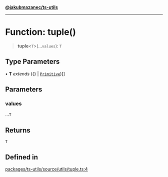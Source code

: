 [**@jakubmazanec/ts-utils**](../README.md)

---

# Function: tuple()

> **tuple**\<`T`\>(...`values`): `T`

## Type Parameters

• **T** _extends_ (\{\} \| [`Primitive`](../type-aliases/Primitive.md))[]

## Parameters

### values

...`T`

## Returns

`T`

## Defined in

[packages/ts-utils/source/utils/tuple.ts:4](https://github.com/jakubmazanec/tools/blob/4bb343d3736e4f9f11a014de3241c6054262151e/packages/ts-utils/source/utils/tuple.ts#L4)
